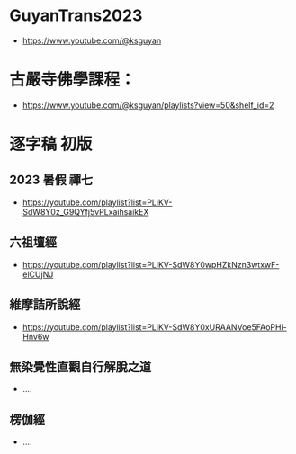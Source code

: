 # GuyanTrans2023

- https://www.youtube.com/@ksguyan

# 古嚴寺佛學課程：
- https://www.youtube.com/@ksguyan/playlists?view=50&shelf_id=2

# 逐字稿 初版
## 2023 暑假 禪七
- https://youtube.com/playlist?list=PLiKV-SdW8Y0z_G9QYfj5vPLxaihsaikEX

## 六祖壇經
- https://youtube.com/playlist?list=PLiKV-SdW8Y0wpHZkNzn3wtxwF-elCUjNJ

## 維摩詰所說經
- https://youtube.com/playlist?list=PLiKV-SdW8Y0xURAANVoe5FAoPHi-Hnv6w 

## 無染覺性直觀自行解脫之道
- ....

## 楞伽經
- ....


